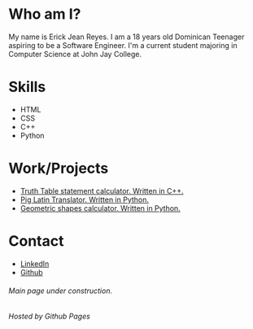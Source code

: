 # Who am I?

My name is Erick Jean Reyes. I am a 18 years old Dominican Teenager aspiring to be a Software Engineer. I'm a current student majoring in Computer Science at John Jay College. 

# Skills

* HTML 
* CSS
* C++
* Python

# Work/Projects

* [Truth Table statement calculator. Written in C++.](http://erickjreyes.me/TruthTable/)
* [Pig Latin Translator. Written in Python.](http://erickjreyes.me/PygTranslator)
* [Geometric shapes calculator. Written in Python.](http://erickjreyes.me/Shapeator)



# Contact

* [LinkedIn](https://www.linkedin.com/in/erickjreyes)
* [Github](https://Github.com/ErickJR13)



###### Main page under construction.

###### Hosted by Github Pages
